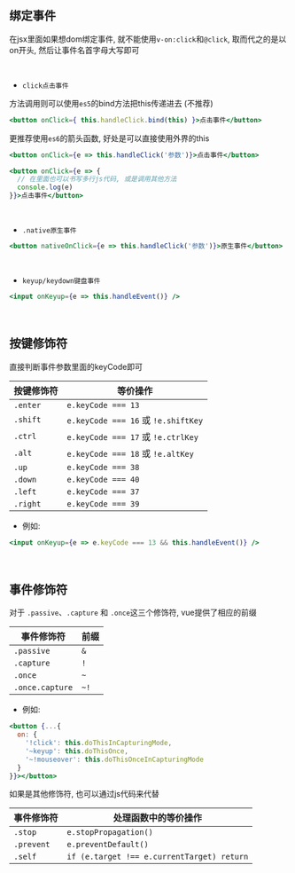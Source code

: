 
## 绑定事件

在jsx里面如果想dom绑定事件, 就不能使用`v-on:click`和`@click`, 取而代之的是以on开头, 然后让事件名首字母大写即可

<br />

- `click点击事件`

方法调用则可以使用`es5`的bind方法把this传递进去 (不推荐)

```jsx
<button onClick={ this.handleClick.bind(this) }>点击事件</button>
```

更推荐使用`es6`的箭头函数, 好处是可以直接使用外界的this

```jsx
<button onClick={e => this.handleClick('参数')}>点击事件</button>

<button onClick={e => {
  // 在里面也可以书写多行js代码, 或是调用其他方法
  console.log(e)
}}>点击事件</button>
```

<br />

- `.native原生事件`

```jsx
<button nativeOnClick={e => this.handleClick('参数')}>原生事件</button>
```

<br />

- `keyup/keydown键盘事件`

```jsx
<input onKeyup={e => this.handleEvent()} />
```

<br />

## 按键修饰符

直接判断事件参数里面的keyCode即可

| **按键修饰符** | **等价操作** |
| --- | --- |
| `.enter` | `e.keyCode === 13` |
| `.shift` | `e.keyCode === 16` 或 `!e.shiftKey` |
| `.ctrl` | `e.keyCode === 17` 或 `!e.ctrlKey` |
| `.alt` | `e.keyCode === 18` 或 `!e.altKey` |
| `.up` | `e.keyCode === 38` |
| `.down` | `e.keyCode === 40` |
| `.left` | `e.keyCode === 37` |
| `.right` | `e.keyCode === 39` |

- 例如:

```jsx
<input onKeyup={e => e.keyCode === 13 && this.handleEvent()} />
```

<br />

## 事件修饰符

对于 `.passive`、`.capture` 和 `.once`这三个修饰符, vue提供了相应的前缀

| **事件修饰符** | **前缀** |
| --- | --- |
| `.passive` | `&` |
| `.capture` | `!` |
| `.once` | `~` |
| `.once.capture` | `~!` |

- 例如:

```jsx
<button {...{
  on: {
    '!click': this.doThisInCapturingMode,
    '~keyup': this.doThisOnce,
    '~!mouseover': this.doThisOnceInCapturingMode
  }
}}></button>
```

如果是其他修饰符, 也可以通过js代码来代替

| **事件修饰符** | **处理函数中的等价操作** |
| --- | --- |
| `.stop` | `e.stopPropagation()` |
| `.prevent` | `e.preventDefault()` |
| `.self` | `if (e.target !== e.currentTarget) return` |
